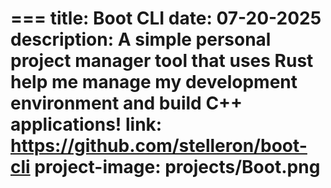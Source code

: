 === 
title: Boot CLI
date: 07-20-2025
description: A simple personal project manager tool that uses Rust help me manage my development environment and build C++ applications!
link: https://github.com/stelleron/boot-cli
project-image: projects/Boot.png
===
